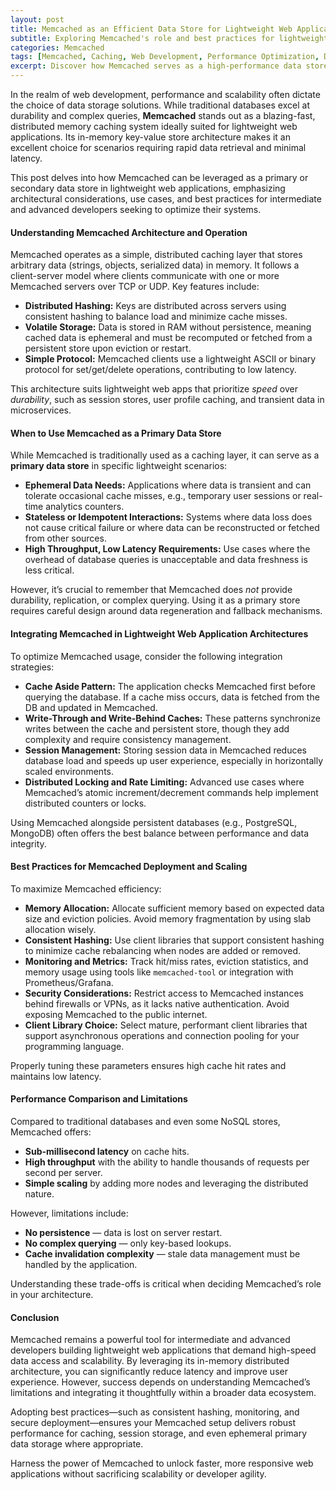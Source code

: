 ```yaml
---
layout: post
title: Memcached as an Efficient Data Store for Lightweight Web Applications  
subtitle: Exploring Memcached's role and best practices for lightweight web app data storage  
categories: Memcached  
tags: [Memcached, Caching, Web Development, Performance Optimization, Distributed Systems, Data Store]  
excerpt: Discover how Memcached serves as a high-performance data store for lightweight web applications, optimizing speed and scalability with practical implementation insights.  
---
```

In the realm of web development, performance and scalability often dictate the choice of data storage solutions. While traditional databases excel at durability and complex queries, **Memcached** stands out as a blazing-fast, distributed memory caching system ideally suited for lightweight web applications. Its in-memory key-value store architecture makes it an excellent choice for scenarios requiring rapid data retrieval and minimal latency.

This post delves into how Memcached can be leveraged as a primary or secondary data store in lightweight web applications, emphasizing architectural considerations, use cases, and best practices for intermediate and advanced developers seeking to optimize their systems.

#### Understanding Memcached Architecture and Operation

Memcached operates as a simple, distributed caching layer that stores arbitrary data (strings, objects, serialized data) in memory. It follows a client-server model where clients communicate with one or more Memcached servers over TCP or UDP. Key features include:

- **Distributed Hashing:** Keys are distributed across servers using consistent hashing to balance load and minimize cache misses.
- **Volatile Storage:** Data is stored in RAM without persistence, meaning cached data is ephemeral and must be recomputed or fetched from a persistent store upon eviction or restart.
- **Simple Protocol:** Memcached clients use a lightweight ASCII or binary protocol for set/get/delete operations, contributing to low latency.

This architecture suits lightweight web apps that prioritize *speed* over *durability*, such as session stores, user profile caching, and transient data in microservices.

#### When to Use Memcached as a Primary Data Store

While Memcached is traditionally used as a caching layer, it can serve as a **primary data store** in specific lightweight scenarios:

- **Ephemeral Data Needs:** Applications where data is transient and can tolerate occasional cache misses, e.g., temporary user sessions or real-time analytics counters.
- **Stateless or Idempotent Interactions:** Systems where data loss does not cause critical failure or where data can be reconstructed or fetched from other sources.
- **High Throughput, Low Latency Requirements:** Use cases where the overhead of database queries is unacceptable and data freshness is less critical.

However, it’s crucial to remember that Memcached does *not* provide durability, replication, or complex querying. Using it as a primary store requires careful design around data regeneration and fallback mechanisms.

#### Integrating Memcached in Lightweight Web Application Architectures

To optimize Memcached usage, consider the following integration strategies:

- **Cache Aside Pattern:** The application checks Memcached first before querying the database. If a cache miss occurs, data is fetched from the DB and updated in Memcached.
- **Write-Through and Write-Behind Caches:** These patterns synchronize writes between the cache and persistent store, though they add complexity and require consistency management.
- **Session Management:** Storing session data in Memcached reduces database load and speeds up user experience, especially in horizontally scaled environments.
- **Distributed Locking and Rate Limiting:** Advanced use cases where Memcached’s atomic increment/decrement commands help implement distributed counters or locks.

Using Memcached alongside persistent databases (e.g., PostgreSQL, MongoDB) often offers the best balance between performance and data integrity.

#### Best Practices for Memcached Deployment and Scaling

To maximize Memcached efficiency:

- **Memory Allocation:** Allocate sufficient memory based on expected data size and eviction policies. Avoid memory fragmentation by using slab allocation wisely.
- **Consistent Hashing:** Use client libraries that support consistent hashing to minimize cache rebalancing when nodes are added or removed.
- **Monitoring and Metrics:** Track hit/miss rates, eviction statistics, and memory usage using tools like `memcached-tool` or integration with Prometheus/Grafana.
- **Security Considerations:** Restrict access to Memcached instances behind firewalls or VPNs, as it lacks native authentication. Avoid exposing Memcached to the public internet.
- **Client Library Choice:** Select mature, performant client libraries that support asynchronous operations and connection pooling for your programming language.

Properly tuning these parameters ensures high cache hit rates and maintains low latency.

#### Performance Comparison and Limitations

Compared to traditional databases and even some NoSQL stores, Memcached offers:

- **Sub-millisecond latency** on cache hits.
- **High throughput** with the ability to handle thousands of requests per second per server.
- **Simple scaling** by adding more nodes and leveraging the distributed nature.

However, limitations include:

- **No persistence** — data is lost on server restart.
- **No complex querying** — only key-based lookups.
- **Cache invalidation complexity** — stale data management must be handled by the application.

Understanding these trade-offs is critical when deciding Memcached’s role in your architecture.

#### Conclusion

Memcached remains a powerful tool for intermediate and advanced developers building lightweight web applications that demand high-speed data access and scalability. By leveraging its in-memory distributed architecture, you can significantly reduce latency and improve user experience. However, success depends on understanding Memcached’s limitations and integrating it thoughtfully within a broader data ecosystem.

Adopting best practices—such as consistent hashing, monitoring, and secure deployment—ensures your Memcached setup delivers robust performance for caching, session storage, and even ephemeral primary data storage where appropriate.

Harness the power of Memcached to unlock faster, more responsive web applications without sacrificing scalability or developer agility.

